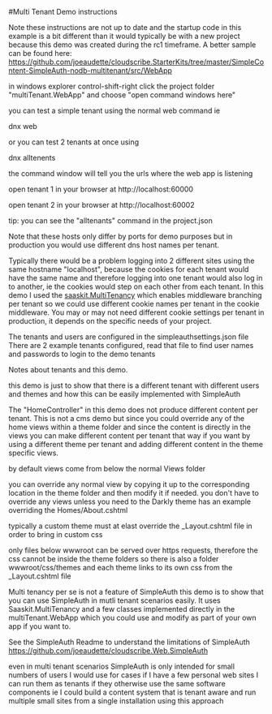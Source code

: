 ﻿#Multi Tenant Demo instructions

Note these instructions are not up to date and the startup code in this example is a bit different than it would typically be with a new project because this demo was created during the rc1 timeframe.
A better sample can be found here: https://github.com/joeaudette/cloudscribe.StarterKits/tree/master/SimpleContent-SimpleAuth-nodb-multitenant/src/WebApp

in windows explorer control-shift-right click the project folder "multiTenant.WebApp" and choose "open command windows here"

you can test a simple tenant using the normal web command ie

dnx web

or you can test 2 tenants at once using

dnx alltenents

the command window will tell you the urls where the web app is listening

open tenant 1 in your browser at
http://localhost:60000 

open tenant 2 in your browser at
http://localhost:60002 

tip: you can see the "alltenants" command in the project.json

Note that these hosts only differ by ports for demo purposes but in production you would use different dns host names per tenant.


Typically there would be a problem logging into 2 different sites using the same hostname "localhost", because the cookies for each tenant would have the same name and therefore logging into one tenant would also log in to another, ie the cookies would step on each other from each tenant. In this demo I used the [saaskit.MultiTenancy](https://github.com/saaskit/saaskit) which enables middleware branching per tenant so we could use different cookie names per tenant in the cookie middleware. You may or may not need different cookie settings per tenant in production, it depends on the specific needs of your project.

The tenants and users are configured in the simpleauthsettings.json file
There are 2 example tenants configured, read that file to find user names and passwords to login to the demo tenants

Notes about tenants and this demo.

this demo is just to show that there is a different tenant with different users and themes and how this can be easily implemented with SimpleAuth

The "HomeController" in this demo does not produce different content per tenant. This is not a cms demo but since you could override any of the home views within a theme folder and since the content is directly in the views you can make different content per tenant that way if you want by using a different theme per tenant and adding different content in the theme specific views.

by default views come from below the normal Views folder

you can override any normal view by copying it up to the corresponding location in the theme folder and then modify it if needed.
you don't have to override any views unless you need to
the Darkly theme has an example overriding the Homes/About.cshtml

typically a custom theme must at elast override the _Layout.cshtml file in order to bring in custom css

only files below wwwroot can be served over https requests, therefore the css cannot be inside the theme folders
so there is also a folder wwwroot/css/themes and each theme links to its own css from the _Layout.cshtml file

Multi tenancy per se is not a feature of SimpleAuth this demo is to show that you can use SimpleAuth in mutli tenant scenarios easily.
It uses Saaskit.MultiTenancy and a few classes implemented directly in the multiTenant.WebApp 
which you could use and modify as part of your own app if you want to.

See the SimpleAuth Readme to understand the limitations of SimpleAuth
https://github.com/joeaudette/cloudscribe.Web.SimpleAuth

even in multi tenant scenarios SimpleAuth is only intended for small numbers of users
I would use for cases if I have a few personal web sites I can run them as tenants if they otherwise use the same software components
ie I could build a content system that is tenant aware and run multiple small sites from a single installation using this approach

